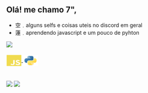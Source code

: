 ## Olá! me chamo 7", 

- 空﹒alguns selfs e coisas uteis no discord em geral
- 蓮﹒aprendendo javascript e um pouco de pyhton
  

<div>
  <a href="https://explanadores.wtf">
    <img height="180em" src="[https://github-readme-stats.vercel.app/api?username=maltrataram](https://github-readme-stats.vercel.app/api?username=anuraghazra&show_icons=true&theme=radical)https://github-readme-stats.vercel.app/api?username=maltrataram&show_icons=true&theme=radical"/>
    
</div>

<div style="display: inline_block"><br>
  <img align="center" alt="Rafa-Js" height="30" width="40" src="https://raw.githubusercontent.com/devicons/devicon/master/icons/javascript/javascript-plain.svg">
  
  <img align="center" alt="Rafa-Python" height="30" width="40" src="https://raw.githubusercontent.com/devicons/devicon/master/icons/python/python-original.svg">
	</div>

#

 <div>
 <a href="https://instagram.com/esxt.sete" target="_blank"><img src="https://img.shields.io/badge/-Instagram-%23E4405F?style=for-the-badge&logo=instagram&logoColor=white" target="_blank"></a>
  <a href="https://discord.gg/invite/espanta.x0ta" target="_blank"><img src="https://img.shields.io/badge/Discord-7289DA?style=for-the-badge&logo=discord&logoColor=white" target="_blank"></a> 
 </div>
